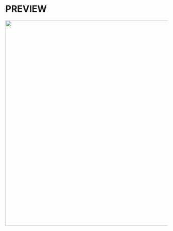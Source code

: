 # PREVIEW
<img src="https://user-images.githubusercontent.com/27208120/62321424-6e61be80-b4c4-11e9-8ee3-c2761d642a2b.png" height=640>
